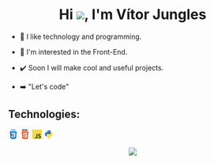 <h1 align="center">Hi <img src="https://raw.githubusercontent.com/kaueMarques/kaueMarques/master/hi.gif" width="30px" />, I'm Vítor Jungles</h1>

- :pushpin: I like technology and programming.

- :dart: I'm interested in the Front-End.

- :heavy_check_mark: Soon I will make cool and useful projects.

- :arrow_right: "Let's code"

<h2>Technologies:</h2>
<p align="left">
<img src="https://raw.githubusercontent.com/devicons/devicon/master/icons/css3/css3-plain-wordmark.svg" alt="css3" width="20" height="20" />
<img src="https://raw.githubusercontent.com/devicons/devicon/master/icons/html5/html5-original-wordmark.svg" alt="html5" width="20" height="20" />
<img src="https://raw.githubusercontent.com/devicons/devicon/master/icons/javascript/javascript-original.svg" alt="javascript" width="20" height="20" />
<img src="https://raw.githubusercontent.com/devicons/devicon/master/icons/python/python-original.svg" alt="python" width="20" height="20" /></p>

<p align="center"><img src="https://github-readme-stats.vercel.app/api?username=vitorjungles&show_icons=true&custom_title=Vítor+Jungles's+GitHub+Stats" /></p>
